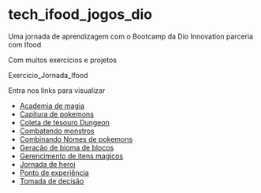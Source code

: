 # tech_ifood_jogos_dio
<p>Uma jornada de aprendizagem com o Bootcamp da Dio Innovation parceria com Ifood</p>
<p>Com muitos exercícios e projetos</p>
<p>Exercicio_Jornada_Ifood</p>
<p>Entra nos links para visualizar</p>	

* [ Academia de magia ]( https://github.com/Junioroque/tech_ifood_jogos_dio/tree/main/exercicio_Jornada_Ifood )    
* [ Capitura de pokemons ]( https://github.com/Junioroque/tech_ifood_jogos_dio/blob/main/exercicio_Jornada_Ifood/capitura_pokemons.js )
* [ Coleta de tesouro Dungeon ]( https://github.com/Junioroque/tech_ifood_jogos_dio/blob/main/exercicio_Jornada_Ifood/coleta_Tesouros_Dungeon.js )
* [ Combatendo monstros ]( https://github.com/Junioroque/tech_ifood_jogos_dio/blob/main/exercicio_Jornada_Ifood/combatendo_monstros.js )
* [ Combinando Nomes de pokemons ]( https://github.com/Junioroque/tech_ifood_jogos_dio/blob/main/exercicio_Jornada_Ifood/combinando_Nomes_Pokemons.js )
* [ Geração de bioma de blocos ]( https://github.com/Junioroque/tech_ifood_jogos_dio/blob/main/exercicio_Jornada_Ifood/geracao_bioma_Blocos.js )
* [ Gerencimento de itens magicos ]( https://github.com/Junioroque/tech_ifood_jogos_dio/blob/main/exercicio_Jornada_Ifood/gerenciamento_itens_Magicos.js )
* [ Jornada de heroi ]( https://github.com/Junioroque/tech_ifood_jogos_dio/blob/main/exercicio_Jornada_Ifood/jornada_Heroi.js )
* [ Ponto de experiência ]( https://github.com/Junioroque/tech_ifood_jogos_dio/blob/main/exercicio_Jornada_Ifood/ponto_experiencia.js )
* [ Tomada de decisão ]( https://github.com/Junioroque/tech_ifood_jogos_dio/blob/main/exercicio_Jornada_Ifood/tomada_decisao.js ) 


